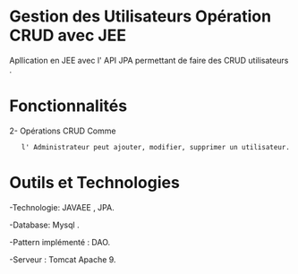 #  Gestion des Utilisateurs Opération CRUD  avec JEE

Apllication en JEE avec l' API JPA permettant de faire des CRUD utilisateurs .

# Fonctionnalités

   2- Opérations CRUD Comme 
    
       l' Administrateur peut ajouter, modifier, supprimer un utilisateur.

# Outils et Technologies 

   -Technologie:  JAVAEE ,  JPA.
   
   -Database:  Mysql .
   
   -Pattern implémenté : DAO.
   
   -Serveur : Tomcat Apache 9.
